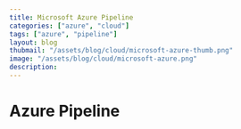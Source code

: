 ```yaml
---
title: Microsoft Azure Pipeline
categories: ["azure", "cloud"]
tags: ["azure", "pipeline"]
layout: blog
thubmail: "/assets/blog/cloud/microsoft-azure-thumb.png"
image: "/assets/blog/cloud/microsoft-azure.png"
description: 
---
```


# Azure Pipeline

